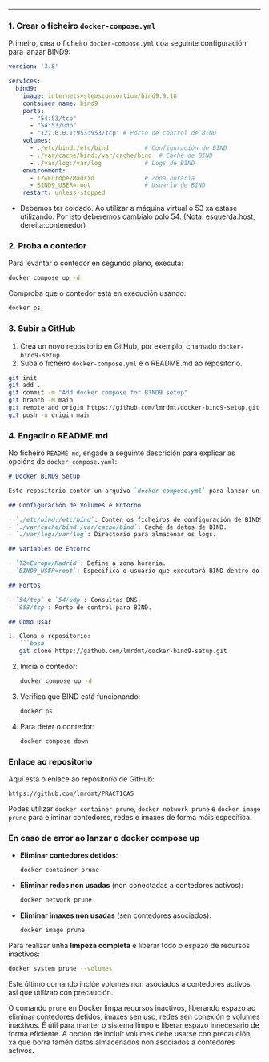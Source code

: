 
---

### 1. Crear o ficheiro `docker-compose.yml`

Primeiro, crea o ficheiro `docker-compose.yml` coa seguinte configuración para lanzar BIND9:

```yaml
version: '3.8'

services:
  bind9:
    image: internetsystemsconsortium/bind9:9.18
    container_name: bind9
    ports:
      - "54:53/tcp"
      - "54:53/udp"
      - "127.0.0.1:953:953/tcp" # Porto de control de BIND
    volumes:
      - ./etc/bind:/etc/bind          # Configuración de BIND
      - ./var/cache/bind:/var/cache/bind  # Caché de BIND
      - ./var/log:/var/log            # Logs de BIND
    environment:
      - TZ=Europe/Madrid              # Zona horaria
      - BIND9_USER=root               # Usuario de BIND
    restart: unless-stopped
```

 - Debemos ter coidado. Ao utilizar a máquina virtual o 53 xa estase utilizando. Por isto deberemos cambialo polo 54. (Nota: esquerda:host, dereita:contenedor)

### 2. Proba o contedor

Para levantar o contedor en segundo plano, executa:

```bash
docker compose up -d
```

Comproba que o contedor está en execución usando:

```bash
docker ps
```

### 3. Subir a GitHub

1. Crea un novo repositorio en GitHub, por exemplo, chamado `docker-bind9-setup`.
2. Suba o ficheiro `docker-compose.yml` e o README.md ao repositorio.

```bash
git init
git add .
git commit -m "Add docker compose for BIND9 setup"
git branch -M main
git remote add origin https://github.com/lmrdmt/docker-bind9-setup.git
git push -u origin main
```

### 4. Engadir o README.md

No ficheiro `README.md`, engade a seguinte descrición para explicar as opcións de `docker compose.yaml`:

```markdown
# Docker BIND9 Setup

Este repositorio contén un arquivo `docker compose.yml` para lanzar un contedor de BIND9.

## Configuración de Volumes e Entorno

- `./etc/bind:/etc/bind`: Contén os ficheiros de configuración de BIND9.
- `./var/cache/bind:/var/cache/bind`: Caché de datos de BIND.
- `./var/log:/var/log`: Directorio para almacenar os logs.

## Variables de Entorno

- `TZ=Europe/Madrid`: Define a zona horaria.
- `BIND9_USER=root`: Especifica o usuario que executará BIND dentro do contedor.

## Portos

- `54/tcp` e `54/udp`: Consultas DNS.
- `953/tcp`: Porto de control para BIND.

## Como Usar

1. Clona o repositorio:
   ```bash
   git clone https://github.com/lmrdmt/docker-bind9-setup.git
   ```

2. Inicia o contedor:
   ```bash
   docker compose up -d
   ```

3. Verifica que BIND está funcionando:
   ```bash
   docker ps
   ```

4. Para deter o contedor:
   ```bash
   docker compose down
   ```


### Enlace ao repositorio

Aquí está o enlace ao repositorio de GitHub:

```
https://github.com/lmrdmt/PRACTICA5
```

Podes utilizar `docker container prune`, `docker network prune` e `docker image prune` para eliminar contedores, redes e imaxes de forma máis específica.

### En caso de error ao lanzar o docker compose up

- **Eliminar contedores detidos**:
  ```bash
  docker container prune
  ```

- **Eliminar redes non usadas** (non conectadas a contedores activos):
  ```bash
  docker network prune
  ```

- **Eliminar imaxes non usadas** (sen contedores asociados):
  ```bash
  docker image prune
  ```

Para realizar unha **limpeza completa** e liberar todo o espazo de recursos inactivos:

```bash
docker system prune --volumes
```


Este último comando inclúe volumes non asociados a contedores activos, así que utilízao con precaución.

O comando `prune` en Docker limpa recursos inactivos, liberando espazo ao eliminar contedores detidos, imaxes sen uso, redes sen conexión e volumes inactivos. É útil para manter o sistema limpo e liberar espazo innecesario de forma eficiente. A opción de incluír volumes debe usarse con precaución, xa que borra tamén datos almacenados non asociados a contedores activos.

